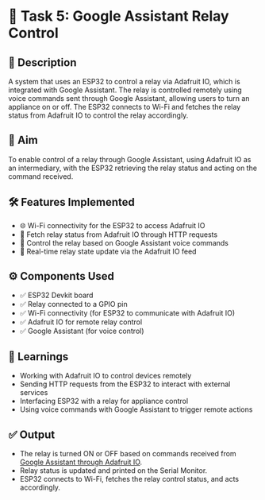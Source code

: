# 📌 Task 5: Google Assistant Relay Control

## 📖 Description
A system that uses an ESP32 to control a relay via Adafruit IO, which is integrated with Google Assistant. The relay is controlled remotely using voice commands sent through Google Assistant, allowing users to turn an appliance on or off. The ESP32 connects to Wi-Fi and fetches the relay status from Adafruit IO to control the relay accordingly.

## 🎯 Aim
To enable control of a relay through Google Assistant, using Adafruit IO as an intermediary, with the ESP32 retrieving the relay status and acting on the command received.

## 🛠️ Features Implemented
- 🌐 Wi-Fi connectivity for the ESP32 to access Adafruit IO
- 🔄 Fetch relay status from Adafruit IO through HTTP requests
- 🔌 Control the relay based on Google Assistant voice commands
- 📡 Real-time relay state update via the Adafruit IO feed

## ⚙️ Components Used
- ✅ ESP32 Devkit board
- ✅ Relay connected to a GPIO pin
- ✅ Wi-Fi connectivity (for ESP32 to communicate with Adafruit IO)
- ✅ Adafruit IO for remote relay control
- ✅ Google Assistant (for voice control)

## 🧠 Learnings
- Working with Adafruit IO to control devices remotely
- Sending HTTP requests from the ESP32 to interact with external services
- Interfacing ESP32 with a relay for appliance control
- Using voice commands with Google Assistant to trigger remote actions

## ✅ Output
- The relay is turned ON or OFF based on commands received from [Google Assistant through Adafruit IO](.).
- Relay status is updated and printed on the Serial Monitor.
- ESP32 connects to Wi-Fi, fetches the relay control status, and acts accordingly.
